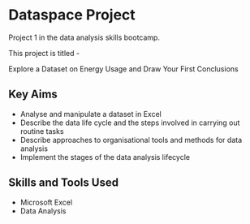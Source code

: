 Dataspace Project
====================
Project 1 in the data analysis skills bootcamp.

This project is titled - 

Explore a Dataset on Energy Usage and Draw Your First Conclusions

Key Aims
---------
- Analyse and manipulate a dataset in Excel
- Describe the data life cycle and the steps involved in carrying out routine tasks
- Describe approaches to organisational tools and methods for data analysis
- Implement the stages of the data analysis lifecycle

Skills and Tools Used
----------------------
- Microsoft Excel
- Data Analysis
